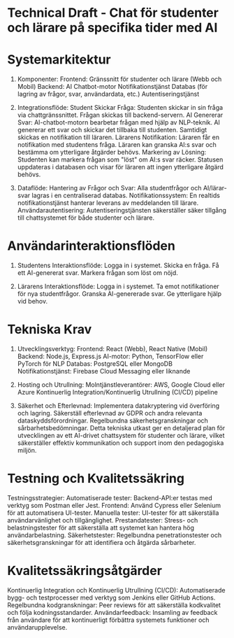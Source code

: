 
# Technical Draft - Chat för studenter och lärare på specifika tider med AI 

# Systemarkitektur
1. Komponenter:
Frontend:
Gränssnitt för studenter och lärare (Webb och Mobil)
Backend:
AI Chatbot-motor
Notifikationstjänst
Databas (för lagring av frågor, svar, användardata, etc.)
Autentiseringstjänst

2. Integrationsflöde:
Student Skickar Fråga:
Studenten skickar in sin fråga via chattgränssnittet.
Frågan skickas till backend-servern.
AI Genererar Svar:
AI-chatbot-motorn bearbetar frågan med hjälp av NLP-teknik.
AI genererar ett svar och skickar det tillbaka till studenten.
Samtidigt skickas en notifikation till läraren.
Lärarens Notifikation:
Läraren får en notifikation med studentens fråga.
Läraren kan granska AI:s svar och bestämma om ytterligare åtgärder behövs.
Markering av Lösning:
Studenten kan markera frågan som "löst" om AI:s svar räcker.
Statusen uppdateras i databasen och visar för läraren att ingen ytterligare åtgärd behövs.

3. Dataflöde:
Hantering av Frågor och Svar:
Alla studentfrågor och AI/lärar-svar lagras i en centraliserad databas.
Notifikationssystem:
En realtids notifikationstjänst hanterar leverans av meddelanden till lärare.
Användarautentisering:
Autentiseringstjänsten säkerställer säker tillgång till chattsystemet för både studenter och lärare.

# Användarinteraktionsflöden
1. Studentens Interaktionsflöde:
Logga in i systemet.
Skicka en fråga.
Få ett AI-genererat svar.
Markera frågan som löst om nöjd.

2. Lärarens Interaktionsflöde:
Logga in i systemet.
Ta emot notifikationer för nya studentfrågor.
Granska AI-genererade svar.
Ge ytterligare hjälp vid behov.

# Tekniska Krav
1. Utvecklingsverktyg:
Frontend: React (Webb), React Native (Mobil)
Backend: Node.js, Express.js
AI-motor: Python, TensorFlow eller PyTorch för NLP
Databas: PostgreSQL eller MongoDB
Notifikationstjänst: Firebase Cloud Messaging eller liknande

2. Hosting och Utrullning:
Molntjänstleverantörer: AWS, Google Cloud eller Azure
Kontinuerlig Integration/Kontinuerlig Utrullning (CI/CD) pipeline

3. Säkerhet och Efterlevnad:
Implementera datakryptering vid överföring och lagring.
Säkerställ efterlevnad av GDPR och andra relevanta dataskyddsförordningar.
Regelbundna säkerhetsgranskningar och sårbarhetsbedömningar.
Detta tekniska utkast ger en detaljerad plan för utvecklingen av ett AI-drivet chattsystem för studenter och lärare, vilket säkerställer effektiv kommunikation och support inom den pedagogiska miljön.

# Testning och Kvalitetssäkring
Testningsstrategier:
Automatiserade tester:
Backend-API:er testas med verktyg som Postman eller Jest.
Frontend: Använd Cypress eller Selenium för att automatisera UI-tester.
Manuella tester:
UI-tester för att säkerställa användarvänlighet och tillgänglighet.
Prestandatester:
Stress- och belastningstester för att säkerställa att systemet kan hantera hög användarbelastning.
Säkerhetstester:
Regelbundna penetrationstester och säkerhetsgranskningar för att identifiera och åtgärda sårbarheter.

# Kvalitetssäkringsåtgärder
Kontinuerlig Integration och Kontinuerlig Utrullning (CI/CD):
Automatiserade bygg- och testprocesser med verktyg som Jenkins eller GitHub Actions.
Regelbundna kodgranskningar:
Peer reviews för att säkerställa kodkvalitet och följa kodningsstandarder.
Användarfeedback:
Insamling av feedback från användare för att kontinuerligt förbättra systemets funktioner och användarupplevelse.